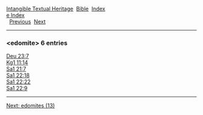 [Intangible Textual Heritage](../../index)  [Bible](../index) 
[Index](index)   
[e Index](_e_)  
  [Previous](c03513)  [Next](c03515) 

------------------------------------------------------------------------

### &lt;edomite&gt; 6 entries

[Deu 23:7](../kjv/deu023.htm#007)  
[Kg1 11:14](../kjv/kg1011.htm#014)  
[Sa1 21:7](../kjv/sa1021.htm#007)  
[Sa1 22:18](../kjv/sa1022.htm#018)  
[Sa1 22:22](../kjv/sa1022.htm#022)  
[Sa1 22:9](../kjv/sa1022.htm#009)  

------------------------------------------------------------------------

[Next: edomites (13)](c03515)
